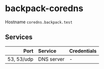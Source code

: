 # backpack-coredns

Hostname `coredns.backpack.test`

## Services

| Port | Service | Credentials
| ---: | :------ | :----------
| 53, 53/udp | DNS server | -
